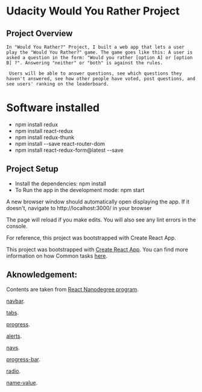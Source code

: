 # Udacity Would You Rather Project

## Project Overview

```
In "Would You Rather?" Project, I built a web app that lets a user play the "Would You Rather?" game. The game goes like this: A user is asked a question in the form: "Would you rather [option A] or [option B] ?". Answering "neither" or "both" is against the rules.

 Users will be able to answer questions, see which questions they haven't answered, see how other people have voted, post questions, and see users' ranking on the leaderboard.

```

# Software installed

- npm install redux
- npm install react-redux
- npm install redux-thunk
- npm install --save react-router-dom
- npm install react-redux-form@latest --save

## Project Setup

- Install the dependencies:
  npm install
- To Run the app in the development mode:
  npm start

A new browser window should automatically open displaying the app. If it doesn't, navigate to http://localhost:3000/ in your browser

The page will reload if you make edits.
You will also see any lint errors in the console.

For reference, this project was bootstrapped with Create React App.

This project was bootstrapped with
[Create React App](https://github.com/facebookincubator/create-react-app). You can find more information on how Common tasks [here](https://github.com/facebookincubator/create-react-app/blob/master/packages/react-scripts/template/README.md).

## Aknowledgement:

Contents are taken from [React Nanodegree program](https://www.udacity.com/course/react-nanodegree--nd019).

[navbar](https://react-bootstrap.github.io/components/navbar/).

[tabs](https://reactstrap.github.io/components/tabs/).

[progress](https://react-bootstrap.github.io/components/progress/).

[alerts](https://reactstrap.github.io/components/alerts/).

[navs](https://react-bootstrap.github.io/components/navs/).

[progress-bar](https://dev.to/ramonak/[progressbar]react-how-to-create-a-custom-progress-bar-component-in-5-minutes-2lcl).

[radio](https://magnusbenoni.com/radio-buttons-react/).

[name-value](https://medium.com/@bretdoucette/understanding-this-setstate-name-value-a5ef7b4ea2b4).
